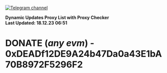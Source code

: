 [![Telegram channel](https://img.shields.io/endpoint?url=https://runkit.io/damiankrawczyk/telegram-badge/branches/master?url=https://t.me/n4z4v0d)](https://t.me/n4z4v0d) 

**Dynamic Updates Proxy List with Proxy Checker**  
**Last Updated: 18.12.23 06:51**

# DONATE (_any evm_) - 0xDEADf12DE9A24b47Da0a43E1bA70B8972F5296F2
